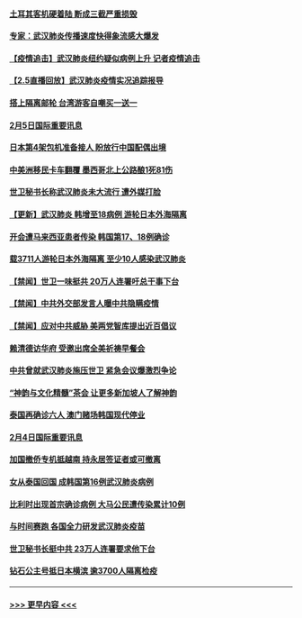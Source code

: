 #### [土耳其客机硬着陆 断成三截严重损毁](../pages/prog202/a102770239.md?t=02060702) 
#### [专家：武汉肺炎传播速度快得象流感大爆发](../pages/prog202/a102770132.md?t=02060702) 
#### [【疫情追击】武汉肺炎纽约疑似病例上升 记者疫情追击](../pages/prog202/a102770000.md?t=02060702) 
#### [【2.5直播回放】武汉肺炎疫情实况追踪报导](../pages/prog202/a102769913.md?t=02060702) 
#### [搭上隔离邮轮 台湾游客自嘲买一送一](../pages/prog202/a102769845.md?t=02060702) 
#### [2月5日国际重要讯息](../pages/prog202/a102769821.md?t=02060702) 
#### [日本第4架包机准备接人 盼放行中国配偶出境](../pages/prog202/a102769765.md?t=02060702) 
#### [中美洲移民卡车翻覆 墨西哥北上公路酿1死81伤](../pages/prog202/a102769703.md?t=02060702) 
#### [世卫秘书长称武汉肺炎未大流行 遭外媒打脸](../pages/prog202/a102769679.md?t=02060702) 
#### [【更新】武汉肺炎 韩增至18病例 游轮日本外海隔离](../pages/prog202/a102758911.md?t=02060702) 
#### [开会遭马来西亚患者传染 韩国第17、18例确诊](../pages/prog202/a102769600.md?t=02060702) 
#### [载3711人游轮日本外海隔离 至少10人感染武汉肺炎](../pages/prog202/a102769538.md?t=02060702) 
#### [【禁闻】世卫一味挺共 20万人连署吁总干事下台](../pages/prog202/a102769445.md?t=02060702) 
#### [【禁闻】中共外交部发言人曝中共隐瞒疫情](../pages/prog202/a102769400.md?t=02060702) 
#### [【禁闻】应对中共威胁 美两党智库提出近百倡议](../pages/prog202/a102769357.md?t=02060702) 
#### [赖清德访华府  受邀出席全美祈祷早餐会](../pages/prog202/a102769350.md?t=02060702) 
#### [中共曾就武汉肺炎施压世卫 紧急会议爆激烈争论](../pages/prog202/a102769312.md?t=02060702) 
#### [“神韵与文化精髓”茶会 让更多新加坡人了解神韵](../pages/prog202/a102769286.md?t=02060702) 
#### [泰国再确诊六人 澳门赌场韩国现代停业](../pages/prog202/a102769239.md?t=02060702) 
#### [2月4日国际重要讯息](../pages/prog202/a102768884.md?t=02060702) 
#### [加国撤侨专机抵越南 持永居签证者或可撤离](../pages/prog202/a102768877.md?t=02060702) 
#### [女从泰国回国 成韩国第16例武汉肺炎病例](../pages/prog202/a102768669.md?t=02060702) 
#### [比利时出现首宗确诊病例 大马公民遭传染累计10例](../pages/prog202/a102768824.md?t=02060702) 
#### [与时间赛跑 各国全力研发武汉肺炎疫苗](../pages/prog202/a102768738.md?t=02060702) 
#### [世卫秘书长挺中共 23万人连署要求他下台](../pages/prog202/a102768717.md?t=02060702) 
#### [钻石公主号抵日本横滨 逾3700人隔离检疫](../pages/prog202/a102768714.md?t=02060702) 

----
#### [ >>> 更早内容 <<< ](../indexes/prog202-earlier.md)
